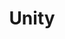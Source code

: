 ---
title: Unity
list:
  collection: projects
  filter: "item.experience.libraries contains 'unity'"
---